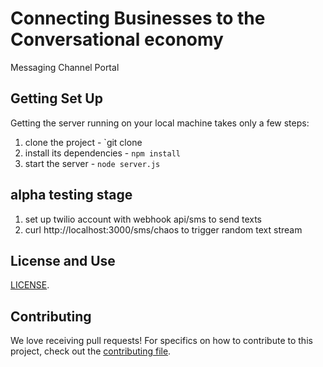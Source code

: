 # Connecting Businesses to the Conversational economy
 Messaging Channel Portal

## Getting Set Up

Getting the server running on your local machine takes only a few steps:

1. clone the project - `git clone
2. install its dependencies - `npm install`
3. start the server - `node server.js`

## alpha testing stage

1. set up twilio account with webhook api/sms to send texts
2. curl http://localhost:3000/sms/chaos to trigger random text stream

## License and Use
 [LICENSE](LICENSE.txt).

## Contributing

We love receiving pull requests! For specifics on how to contribute to this project, check out the [contributing file](CONTRIBUTING.md).
